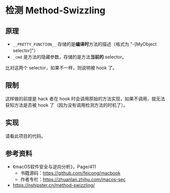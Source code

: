 # 检测 Method-Swizzling

## 原理

- `__PRETTY_FUNCTION__` 存储的是**编译时**方法的描述（格式为 "-[MyObject selector]"）
- `_cmd` 是方法的隐藏参数，存储的是方法**当前的** selector。

比对这两个 selector，如果不一样，则说明被 hook 了。

## 限制

这样做的前提是 hack 者在 hook 时会调用原始的方法实现，如果不调用，就无法获知方法是否被 hook 了（因为没有调用检测方法的时机了）。

## 实现

请看此项目的代码。

## 参考资料

- 《macOS软件安全与逆向分析》，Page/411
    - 书籍源码：https://github.com/feicong/macbook
    - 作者专栏：https://zhuanlan.zhihu.com/macos-sec
- https://nshipster.cn/method-swizzling/



